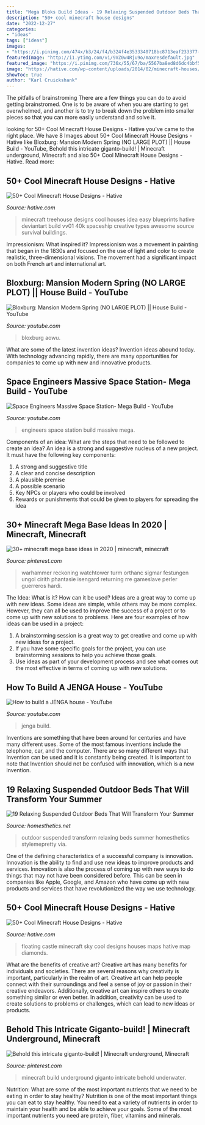 ```yaml
---
title: "Mega Bloks Build Ideas - 19 Relaxing Suspended Outdoor Beds That Will Transform Your Summer"
description: "50+ cool minecraft house designs"
date: "2022-12-27"
categories:
- "ideas"
tags: ["ideas"]
images:
- "https://i.pinimg.com/474x/b3/24/f4/b324f4e3533340718bc8713eaf233377--diorama-ideas-nerd-art.jpg"
featuredImage: "http://i1.ytimg.com/vi/9VZ0w4Rju9o/maxresdefault.jpg"
featured_image: "https://i.pinimg.com/736x/55/67/ba/5567ba8ed8d6dc4bbf5d4766d06eacb2--minecraft-stuff-minecraft-ideas.jpg"
image: "https://hative.com/wp-content/uploads/2014/02/minecraft-houses/treehouse-design-idea-5.jpg"
ShowToc: true
author: "Karl Cruickshank"
---
```



The pitfalls of brainstroming
There are a few things you can do to avoid getting brainstromed. One is to be aware of when you are starting to get overwhelmed, and another is to try to break down the problem into smaller pieces so that you can more easily understand and solve it.

	

		
looking for 50+ Cool Minecraft House Designs - Hative you've came to the right place. We have 8 Images about 50+ Cool Minecraft House Designs - Hative like Bloxburg: Mansion Modern Spring (NO LARGE PLOT) || House Build - YouTube, Behold this intricate giganto-build! | Minecraft underground, Minecraft and also 50+ Cool Minecraft House Designs - Hative. Read more:
		
    
## 50+ Cool Minecraft House Designs - Hative

<img loading=lazy src="https://hative.com/wp-content/uploads/2014/02/minecraft-houses/treehouse-design-idea-5.jpg" onerror="this.onerror=null;this.src='https://tse4.mm.bing.net/th?id=OIP.NJXm4Glxz7hRvYiXb5O67AHaFj&amp;pid=15.1';" alt="50+ Cool Minecraft House Designs - Hative">

_Source: hative.com_

>minecraft treehouse designs cool houses idea easy blueprints hative deviantart build vv01 40k spaceship creative types awesome source survival buildings. 

	

Impressionism: What inspired it?
Impressionism was a movement in painting that began in the 1830s and focused on the use of light and color to create realistic, three-dimensional visions. The movement had a significant impact on both French art and international art.

    
## Bloxburg: Mansion Modern Spring (NO LARGE PLOT) || House Build - YouTube

<img loading=lazy src="https://i.ytimg.com/vi/aoWu-UGgSz4/maxresdefault.jpg" onerror="this.onerror=null;this.src='https://tse4.mm.bing.net/th?id=OIP.JIQl-hdxZJVWjBrg0JhYjgHaEK&amp;pid=15.1';" alt="Bloxburg: Mansion Modern Spring (NO LARGE PLOT) || House Build - YouTube">

_Source: youtube.com_

>bloxburg aowu. 

	

What are some of the latest invention ideas?
Invention ideas abound today. With technology advancing rapidly, there are many opportunities for companies to come up with new and innovative products.

    
## Space Engineers Massive Space Station- Mega Build - YouTube

<img loading=lazy src="http://i1.ytimg.com/vi/9VZ0w4Rju9o/maxresdefault.jpg" onerror="this.onerror=null;this.src='https://tse2.mm.bing.net/th?id=OIP.1ImYDAT3Qri_FayCDiLEnwHaEK&amp;pid=15.1';" alt="Space Engineers Massive Space Station- Mega Build - YouTube">

_Source: youtube.com_

>engineers space station build massive mega. 

	

Components of an idea: What are the steps that need to be followed to create an idea?
An idea is a strong and suggestive nucleus of a new project. It must have the following key components:
1. A strong and suggestive title 
2. A clear and concise description 
3. A plausible premise 
4. A possible scenario 
5. Key NPCs or players who could be involved 
6. Rewards or punishments that could be given to players for spreading the idea 

    
## 30+ Minecraft Mega Base Ideas In 2020 | Minecraft, Minecraft

<img loading=lazy src="https://i.pinimg.com/474x/b3/24/f4/b324f4e3533340718bc8713eaf233377--diorama-ideas-nerd-art.jpg" onerror="this.onerror=null;this.src='https://tse4.mm.bing.net/th?id=OIP.UKrv3pRYljlkskGW4vx2jAAAAA&amp;pid=15.1';" alt="30+ minecraft mega base ideas in 2020 | minecraft, minecraft">

_Source: pinterest.com_

>warhammer reckoning watchtower turm orthanc sigmar festungen ungol cirith phantasie isengard returning rre gameslave perler guerreros hardi. 

	

The Idea: What is it? How can it be used?
Ideas are a great way to come up with new ideas. Some ideas are simple, while others may be more complex. However, they can all be used to improve the success of a project or to come up with new solutions to problems. Here are four examples of how ideas can be used in a project: 
1. A brainstorming session is a great way to get creative and come up with new ideas for a project.
2. If you have some specific goals for the project, you can use brainstorming sessions to help you achieve those goals.
3. Use ideas as part of your development process and see what comes out the most effective in terms of coming up with new solutions.

    
## How To Build A JENGA House - YouTube

<img loading=lazy src="https://i.ytimg.com/vi/ypgf_qkbVMQ/maxresdefault.jpg" onerror="this.onerror=null;this.src='https://tse1.mm.bing.net/th?id=OIP.Pc8V6S4LroCSSZPx0MFB2AHaEK&amp;pid=15.1';" alt="How to build a JENGA house - YouTube">

_Source: youtube.com_

>jenga build. 

	

Inventions are something that have been around for centuries and have many different uses. Some of the most famous inventions include the telephone, car, and the computer. There are so many different ways that Invention can be used and it is constantly being created. It is important to note that Invention should not be confused with innovation, which is a new invention.

    
## 19 Relaxing Suspended Outdoor Beds That Will Transform Your Summer

<img loading=lazy src="http://cdn.homesthetics.net/wp-content/uploads/2015/08/19-Relaxing-Suspended-Outdoor-Beds-That-Will-Transform-Your-Summer-homesthetics-decor-16.jpg" onerror="this.onerror=null;this.src='https://tse4.mm.bing.net/th?id=OIP.FwOyqxgUAKVWkuHY33tnZQHaLH&amp;pid=15.1';" alt="19 Relaxing Suspended Outdoor Beds That Will Transform Your Summer">

_Source: homesthetics.net_

>outdoor suspended transform relaxing beds summer homesthetics stylemepretty via. 

	

One of the defining characteristics of a successful company is innovation. Innovation is the ability to find and use new ideas to improve products and services. Innovation is also the process of coming up with new ways to do things that may not have been considered before. This can be seen in companies like Apple, Google, and Amazon who have come up with new products and services that have revolutionized the way we use technology.

    
## 50+ Cool Minecraft House Designs - Hative

<img loading=lazy src="https://hative.com/wp-content/uploads/2014/02/minecraft-houses/castle-floating-in-sky-32.jpg" onerror="this.onerror=null;this.src='https://tse2.mm.bing.net/th?id=OIP.jDnNWi2LVX-FykRe5T04wwHaD-&amp;pid=15.1';" alt="50+ Cool Minecraft House Designs - Hative">

_Source: hative.com_

>floating castle minecraft sky cool designs houses maps hative map diamonds. 

	

What are the benefits of creative art?
Creative art has many benefits for individuals and societies. There are several reasons why creativity is important, particularly in the realm of art. Creative art can help people connect with their surroundings and feel a sense of joy or passion in their creative endeavors. Additionally, creative art can inspire others to create something similar or even better. In addition, creativity can be used to create solutions to problems or challenges, which can lead to new ideas or products.

    
## Behold This Intricate Giganto-build! | Minecraft Underground, Minecraft

<img loading=lazy src="https://i.pinimg.com/736x/55/67/ba/5567ba8ed8d6dc4bbf5d4766d06eacb2--minecraft-stuff-minecraft-ideas.jpg" onerror="this.onerror=null;this.src='https://tse2.mm.bing.net/th?id=OIP.AE4nAUewrFDQV2MO65RFzQHaEK&amp;pid=15.1';" alt="Behold this intricate giganto-build! | Minecraft underground, Minecraft">

_Source: pinterest.com_

>minecraft build underground giganto intricate behold underwater. 

	

Nutrition: What are some of the most important nutrients that we need to be eating in order to stay healthy?
Nutrition is one of the most important things you can eat to stay healthy. You need to eat a variety of nutrients in order to maintain your health and be able to achieve your goals. Some of the most important nutrients you need are protein, fiber, vitamins and minerals.

